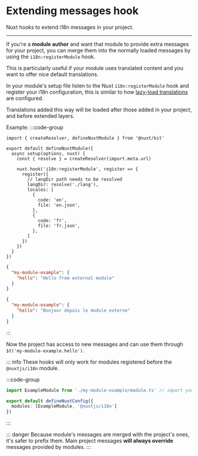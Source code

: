 # Extending messages hook

Nuxt hooks to extend i18n messages in your project.

---

If you're a **module author** and want that module to provide extra messages for your project, you can merge them into the normally loaded messages by using the `i18n:registerModule` hook.

This is particularly useful if your module uses translated content and you want to offer nice default translations.

In your module's setup file listen to the Nuxt `i18n:registerModule` hook and
register your i18n configuration, this is similar to how [lazy-load translations](./lazy-load-translations) are configured.

Translations added this way will be loaded after those added in your project, and before extended layers.

Example:
:::code-group
```ts{}[./my-module-example/module.ts]
import { createResolver, defineNuxtModule } from '@nuxt/kit'

export default defineNuxtModule({
  async setup(options, nuxt) {
    const { resolve } = createResolver(import.meta.url)

    nuxt.hook('i18n:registerModule', register => {
      register({
        // langDir path needs to be resolved
        langDir: resolve('./lang'),
        locales: [
          {
            code: 'en',
            file: 'en.json',
          },
          {
            code: 'fr',
            file: 'fr.json',
          },
        ]
      })
    })
  }
})
```

```json [en.json]
{
  "my-module-example": {
    "hello": "Hello from external module"
  }
}
```

```json [fr.json]
{
  "my-module-example": {
    "hello": "Bonjour depuis le module externe"
  }
}
```
:::

Now the project has access to new messages and can use them through `$t('my-module-example.hello')`.

::: info
These hooks will only work for modules registered before the `@nuxtjs/i18n` module.

:::code-group
```ts {}[nuxt.config.ts]
import ExampleModule from './my-module-example/module.ts' // import your custom module

export default defineNuxtConfig({
  modules: [ExampleModule, '@nuxtjs/i18n']
})
```
:::

::: danger
Because module's messages are merged with the project's ones, it's safer to prefix them. Main project messages **will always override** messages provided by modules.
:::
